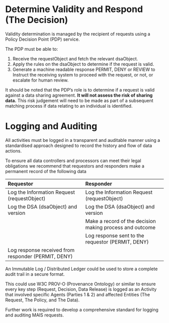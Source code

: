 # Determine Validity and Respond (The Decision)

Validity determination is managed by the recipient of requests using a  Policy Decision Point (PDP) service.

The PDP must be able to:

1. Receive the requestObject and fetch the relevant dsaObject.
2. Apply the rules on the dsaObject to determine if the request is valid.   
3. Generate a machine readable response PERMIT, DENY or REVIEW to Instruct the receiving system to proceed with the request, or not, or escalate for human review.

It should be noted that the PDP’s role is to determine if a request is valid against a data sharing agreement. **It will not assess the risk of sharing data.** This risk judgement will need to be made as part of a subsequent matching process if data relating to an individual is identified.

# Logging and Auditing

All activities must be logged in a transparent and auditable manner using a standardised approach designed to record the history and flow of data actions.

To ensure all data controllers and processors can meet their legal obligations we recommend that requestors and responders make a permanent record of the following data

| Requestor | Responder |
| :---- | :---- |
| Log the Information Request (requestObject)  | Log the Information Request (requestObject) |
| Log the DSA (dsaObject) and version | Log the DSA (dsaObject) and version |
|  | Make a record of the decision making process and outcome |
|  | Log response sent to the requestor (PERMIT, DENY) |
| Log response received from responder (PERMIT, DENY) |  |

An Immutable Log / Distributed Ledger could be used to store a complete audit trail in a secure format.

This could use W3C PROV-O (Provenance Ontology) or similar to ensure every key step (Request, Decision, Data Release) is logged as an Activity that involved specific Agents (Parties 1 & 2\) and affected Entities (The Request, The Policy, and The Data).

Further work is required to develop a comprehensive standard for logging and auditing MAIS requests.
